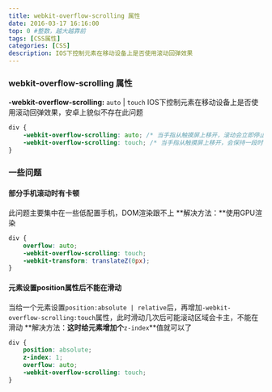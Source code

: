 ```yaml
---
title: webkit-overflow-scrolling 属性
date: 2016-03-17 16:16:00
top: 0 #整数，越大越靠前
tags: [CSS属性]
categories: [CSS]
description: IOS下控制元素在移动设备上是否使用滚动回弹效果
---
```



### webkit-overflow-scrolling 属性
**-webkit-overflow-scrolling:** `auto` | `touch`
IOS下控制元素在移动设备上是否使用滚动回弹效果，安卓上貌似不存在此问题

``` css
div {
    -webkit-overflow-scrolling: auto; /* 当手指从触摸屏上移开，滚动会立即停止 */
    -webkit-overflow-scrolling: touch; /* 当手指从触摸屏上移开，会保持一段时间的滚动 */
}
```

<!-- more -->


### 一些问题

#### 部分手机滚动时有卡顿
此问题主要集中在一些低配置手机，DOM渲染跟不上
**解决方法：**使用GPU渲染

``` css
div {
    overflow: auto;
    -webkit-overflow-scrolling: touch;
    -webkit-transform: translateZ(0px);
}
```


#### 元素设置position属性后不能在滑动
当给一个元素设置`position:absolute | relative`后，再增加`-webkit-overflow-scrolling:touch`属性，此时滑动几次后可能滚动区域会卡主，不能在滑动
**解决方法：**这时给元素增加个**`z-index`**值就可以了

``` css
div {
    position: absolute;
    z-index: 1;
    overflow: auto;
    -webkit-overflow-scrolling: touch;
}
```
